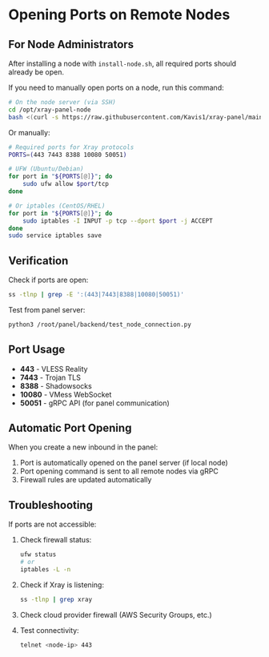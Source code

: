 # Opening Ports on Remote Nodes

## For Node Administrators

After installing a node with `install-node.sh`, all required ports should already be open.

If you need to manually open ports on a node, run this command:

```bash
# On the node server (via SSH)
cd /opt/xray-panel-node
bash <(curl -s https://raw.githubusercontent.com/Kavis1/xray-panel/main/deployment/node/open-xray-ports.sh)
```

Or manually:

```bash
# Required ports for Xray protocols
PORTS=(443 7443 8388 10080 50051)

# UFW (Ubuntu/Debian)
for port in "${PORTS[@]}"; do
    sudo ufw allow $port/tcp
done

# Or iptables (CentOS/RHEL)
for port in "${PORTS[@]}"; do
    sudo iptables -I INPUT -p tcp --dport $port -j ACCEPT
done
sudo service iptables save
```

## Verification

Check if ports are open:

```bash
ss -tlnp | grep -E ':(443|7443|8388|10080|50051)'
```

Test from panel server:

```bash
python3 /root/panel/backend/test_node_connection.py
```

## Port Usage

- **443** - VLESS Reality
- **7443** - Trojan TLS
- **8388** - Shadowsocks
- **10080** - VMess WebSocket
- **50051** - gRPC API (for panel communication)

## Automatic Port Opening

When you create a new inbound in the panel:
1. Port is automatically opened on the panel server (if local node)
2. Port opening command is sent to all remote nodes via gRPC
3. Firewall rules are updated automatically

## Troubleshooting

If ports are not accessible:

1. Check firewall status:
   ```bash
   ufw status
   # or
   iptables -L -n
   ```

2. Check if Xray is listening:
   ```bash
   ss -tlnp | grep xray
   ```

3. Check cloud provider firewall (AWS Security Groups, etc.)

4. Test connectivity:
   ```bash
   telnet <node-ip> 443
   ```

